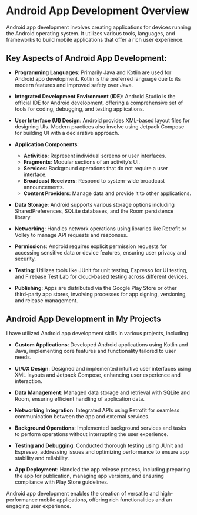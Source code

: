# Android App Development Overview

Android app development involves creating applications for devices running the Android operating system. It utilizes various tools, languages, and frameworks to build mobile applications that offer a rich user experience.

## Key Aspects of Android App Development:

- **Programming Languages**: Primarily Java and Kotlin are used for Android app development. Kotlin is the preferred language due to its modern features and improved safety over Java.

- **Integrated Development Environment (IDE)**: Android Studio is the official IDE for Android development, offering a comprehensive set of tools for coding, debugging, and testing applications.

- **User Interface (UI) Design**: Android provides XML-based layout files for designing UIs. Modern practices also involve using Jetpack Compose for building UI with a declarative approach.

- **Application Components**:
  - **Activities**: Represent individual screens or user interfaces.
  - **Fragments**: Modular sections of an activity’s UI.
  - **Services**: Background operations that do not require a user interface.
  - **Broadcast Receivers**: Respond to system-wide broadcast announcements.
  - **Content Providers**: Manage data and provide it to other applications.

- **Data Storage**: Android supports various storage options including SharedPreferences, SQLite databases, and the Room persistence library.

- **Networking**: Handles network operations using libraries like Retrofit or Volley to manage API requests and responses.

- **Permissions**: Android requires explicit permission requests for accessing sensitive data or device features, ensuring user privacy and security.

- **Testing**: Utilizes tools like JUnit for unit testing, Espresso for UI testing, and Firebase Test Lab for cloud-based testing across different devices.

- **Publishing**: Apps are distributed via the Google Play Store or other third-party app stores, involving processes for app signing, versioning, and release management.

## Android App Development in My Projects

I have utilized Android app development skills in various projects, including:

- **Custom Applications**: Developed Android applications using Kotlin and Java, implementing core features and functionality tailored to user needs.

- **UI/UX Design**: Designed and implemented intuitive user interfaces using XML layouts and Jetpack Compose, enhancing user experience and interaction.

- **Data Management**: Managed data storage and retrieval with SQLite and Room, ensuring efficient handling of application data.

- **Networking Integration**: Integrated APIs using Retrofit for seamless communication between the app and external services.

- **Background Operations**: Implemented background services and tasks to perform operations without interrupting the user experience.

- **Testing and Debugging**: Conducted thorough testing using JUnit and Espresso, addressing issues and optimizing performance to ensure app stability and reliability.

- **App Deployment**: Handled the app release process, including preparing the app for publication, managing app versions, and ensuring compliance with Play Store guidelines.

Android app development enables the creation of versatile and high-performance mobile applications, offering rich functionalities and an engaging user experience.